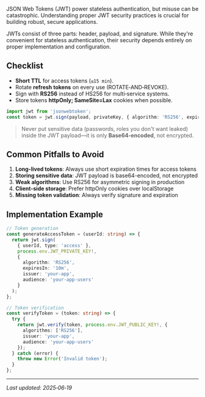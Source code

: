 JSON Web Tokens (JWT) power stateless authentication, but misuse can be catastrophic. Understanding proper JWT security practices is crucial for building robust, secure applications.

JWTs consist of three parts: header, payload, and signature. While they're convenient for stateless authentication, their security depends entirely on proper implementation and configuration.

## Checklist

- **Short TTL** for access tokens (`≤15 min`).
- Rotate **refresh tokens** on every use (ROTATE‑AND‑REVOKE).
- Sign with **RS256** instead of HS256 for multi‑service systems.
- Store tokens **httpOnly; SameSite=Lax** cookies when possible.

```ts
import jwt from 'jsonwebtoken';
const token = jwt.sign(payload, privateKey, { algorithm: 'RS256', expiresIn: '10m' });
```

> Never put sensitive data (passwords, roles you don't want leaked) inside the JWT payload—it is only **Base64‑encoded**, not encrypted.

## Common Pitfalls to Avoid

1. **Long-lived tokens**: Always use short expiration times for access tokens
2. **Storing sensitive data**: JWT payload is base64-encoded, not encrypted
3. **Weak algorithms**: Use RS256 for asymmetric signing in production
4. **Client-side storage**: Prefer httpOnly cookies over localStorage
5. **Missing token validation**: Always verify signature and expiration

## Implementation Example

```typescript
// Token generation
const generateAccessToken = (userId: string) => {
  return jwt.sign(
    { userId, type: 'access' },
    process.env.JWT_PRIVATE_KEY!,
    {
      algorithm: 'RS256',
      expiresIn: '10m',
      issuer: 'your-app',
      audience: 'your-app-users'
    }
  );
};

// Token verification
const verifyToken = (token: string) => {
  try {
    return jwt.verify(token, process.env.JWT_PUBLIC_KEY!, {
      algorithms: ['RS256'],
      issuer: 'your-app',
      audience: 'your-app-users'
    });
  } catch (error) {
    throw new Error('Invalid token');
  }
};
```

---

_Last updated: 2025‑06‑19_

